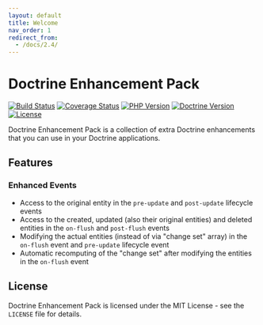 ```yaml
---
layout: default
title: Welcome
nav_order: 1
redirect_from:
  - /docs/2.4/
---
```


# Doctrine Enhancement Pack

[![Build Status](https://travis-ci.org/darkwebdesign/doctrine-enhancement-pack.svg?branch=2.4)](https://travis-ci.org/darkwebdesign/doctrine-enhancement-pack?branch=2.4)
[![Coverage Status](https://codecov.io/gh/darkwebdesign/doctrine-enhancement-pack/branch/2.4/graph/badge.svg)](https://codecov.io/gh/darkwebdesign/doctrine-enhancement-pack)
[![PHP Version](https://img.shields.io/badge/php-5.3%2B-777BB3.svg)](https://php.net/)
[![Doctrine Version](https://img.shields.io/badge/doctrine-2.4-2E6BC8.svg)](http://www.doctrine-project.org/)
[![License](https://poser.pugx.org/darkwebdesign/doctrine-enhancement-pack/license?format=flat)](https://packagist.org/packages/darkwebdesign/doctrine-enhancement-pack)

Doctrine Enhancement Pack is a collection of extra Doctrine enhancements that you can use in your Doctrine applications.

## Features

### Enhanced Events

* Access to the original entity in the `pre-update` and `post-update` lifecycle events
* Access to the created, updated (also their original entities) and deleted entities in the `on-flush` and `post-flush`
  events
* Modifying the actual entities (instead of via "change set" array) in the `on-flush` event and `pre-update` lifecycle
  event
* Automatic recomputing of the "change set" after modifying the entities in the `on-flush` event

## License

Doctrine Enhancement Pack is licensed under the MIT License - see the `LICENSE` file for details.
